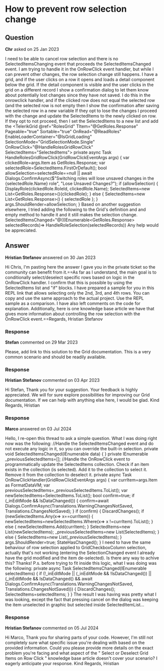 # How to prevent row selection change

## Question

**Chr** asked on 25 Jan 2023

I need to be able to cancel row selection and there is no SelectedItemsChanging event that proceeds the SelectedItemsChanged event. I am trying to handle it in the OnRowClick event handler, but while I can prevent other changes, the row selection change still happens. I have a grid, and if the user clicks on a row it opens and loads a detail component below the grid. If the detail component is visible and the user clicks in the grid on a different record I show a confirmation dialog to let them know about potentially lost changes since they have not saved. I do this in the onrowclick handler, and if the clicked row does not equal the selected row (and the selected row is not empty then I show the confirmation after saving the selected row in a new variable If they opt to lose the changes I proceed with the change and update the SelectedItems to the newly clicked on row. If they opt to not proceed, then I set the SelectedItems to a new list and add the <TelerikGrid @ref="RolesGrid" TItem="@GetRoles.Response" Pageable="true" Sortable="true" OnRead="@ReadRoles" EnableLoaderContainer="@IsGridLoading" SelectionMode="GridSelectionMode.Single" OnRowClick="@HandleRolesGridRowClick" SelectedItems="SelectedItems"> private async Task HandleRolesGridRowClick(GridRowClickEventArgs args) { var clickedRole=args.Item as GetRoles.Response; var selectedRole=SelectedItems.FirstOrDefault(); bool allowSelection=selectedRole==null || await Dialogs.ConfirmAsync($"Switching roles will lose unsaved changes in the {selectedRole.Name} role", "Lose Unsaved Changes?"); if (allowSelection) { DisplayRole(clickedRole.RoleId, clickedRole.Name); SelectedItems=new List<GetRoles.Response>(){clickedRole}; } else { SelectedItems=new List<GetRoles.Response>() { selectedRole }; } args.ShouldRender=allowSelection; } Based on another suggestion elsewhere, I tried adding the following to the Grid's definition and and empty method to handle it and it still makes the selection change. SelectedItemsChanged="@((IEnumerable<GetRoles.Response> selectedRecords)=> HandleRoleSelection(selectedRecords)) Any help would be appreciated.

## Answer

**Hristian Stefanov** answered on 30 Jan 2023

Hi Chris, I'm pasting here the answer I gave you in the private ticket so the community can benefit from it.==As far as I understand, the main goal is to conditionally select/deselect specific rows based on logic in the OnRowClick handler. I confirm that this is possible by using the SelectedItems list and "if" blocks. I have prepared a sample for you in this REPL link that allows selecting only the 2nd, 3rd, and 4th rows. You can copy and use the same approach to the actual project. Use the REPL sample as a comparison. I have also left comments on the code for explanation. Additionally, here is one knowledge base article we have that gives more information about controlling the row selection with the OnRowClick event.==Regards, Hristian Stefanov

### Response

**Stefan** commented on 29 Mar 2023

Please, add link to this solution to the Grid documentation. This is a very common scenario and should be readily available.

### Response

**Hristian Stefanov** commented on 03 Apr 2023

Hi Stefan, Thank you for your suggestion. Your feedback is highly appreciated. We will for sure explore possibilities for improving our Grid documentation. If we can help with anything else here, I would be glad. Kind Regards, Hristian

### Response

**Marco** answered on 03 Jul 2024

Hello, I re-open this thread to ask a simple question. What I was doing right now was the following: //Handle the SelectedItemsChanged event and do not execute any logic in it, so you can override the built-in selection. private void SelectedItemsChanged(IEnumerable<FormatDataVM> data) { } private IEnumerable<FormatDataVM> _previousSelectedItems=[]; //Handle the OnRowClick event to programmatically update the SelectedItems collection. Check if an item exists in the collection (is selected). Add it to the collection to select it. Remove it from the collection to deselect it. private async Task OnRowClickHandler(GridRowClickEventArgs args) { var currItem=args.Item as FormatDataVM; var previousSelectedItems=_previousSelectedItems.ToList(); var newSelectedItems=SelectedItems.ToList(); bool confirm=true; if (_inEditMode && IsDataChanged()) { confirm=await Dialogs.ConfirmAsync(Translations.WarningChangesNotSaved, Translations.ChangesNotSaved); } if (confirm) { DiscardChanges(); if (newSelectedItems.Any(x=> x==currItem)) { newSelectedItems=newSelectedItems.Where(x=> x !=currItem).ToList(); } else { newSelectedItems.Add(currItem); } SelectedItems=new List<FormatDataVM>(newSelectedItems); _previousSelectedItems=new List<FormatDataVM>(SelectedItems); } else { SelectedItems=new List<FormatDataVM>(_previousSelectedItems); } args.ShouldRender=true; StateHasChanged(); } I need to have the same behaviour of row selection applied to GridCheckboxColumn selection, actually that's not working (entering the SelectionChanged event I already have the grid modified and the item de-selected). Is there any way to achive this? Thanks! P.s. before trying to fit inside this logic, what I was doing was the following: private async Task SelectedItemsChanged(IEnumerable<FormatDataVM> selectedItems) { if (!_inEditMode || (_inEditMode && !IsDataChanged()) || (_inEditMode && IsDataChanged() && await Dialogs.ConfirmAsync(Translations.WarningChangesNotSaved, Translations.ChangesNotSaved))) { DiscardChanges(); SelectedItems=selectedItems; } } The result I was having was pretty what I was looking, except the fact that pressing cancel on the dialog was keeping the item unselected in graphic but selected inside SelectedItemList...

### Response

**Hristian Stefanov** commented on 05 Jul 2024

Hi Marco, Thank you for sharing parts of your code. However, I'm still not completely sure what specific issue you're dealing with based on the provided information. Could you please provide more details on the exact problem you're facing and what aspect of the " Select or Deselect Grid Items on Row Click " knowledge base article doesn't cover your scenario? I eagerly anticipate your response. Kind Regards, Hristian
